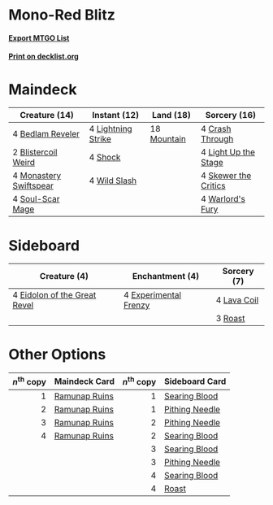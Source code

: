 # Mono-Red Blitz

#### [Export MTGO List](../collection/Mono-Red%20Blitz/Mono-Red%20Blitz.txt)
#### [Print on decklist.org](http://decklist.org/?deckmain=4%09Bedlam%20Reveler%0A2%09Blistercoil%20Weird%0A4%09Crash%20Through%0A4%09Light%20Up%20the%20Stage%0A4%09Lightning%20Strike%0A4%09Monastery%20Swiftspear%0A18%09Mountain%0A4%09Shock%0A4%09Skewer%20the%20Critics%0A4%09Soul-Scar%20Mage%0A4%09Warlord's%20Fury%0A4%09Wild%20Slash&deckside=4%09Eidolon%20of%20the%20Great%20Revel%0A4%09Experimental%20Frenzy%0A4%09Lava%20Coil%0A3%09Roast)
# Maindeck

|                                          Creature (14)                                          |                                        Instant (12)                                         |                                      Land (18)                                       |                                         Sorcery (16)                                          |
|-------------------------------------------------------------------------------------------------|---------------------------------------------------------------------------------------------|--------------------------------------------------------------------------------------|-----------------------------------------------------------------------------------------------|
|4 [Bedlam Reveler](http://gatherer.wizards.com/Pages/Card/Details.aspx?multiverseid=414415)      |4 [Lightning Strike](http://gatherer.wizards.com/Pages/Card/Details.aspx?multiverseid=383299)|18 [Mountain](http://gatherer.wizards.com/Pages/Card/Details.aspx?multiverseid=439859)|4 [Crash Through](http://gatherer.wizards.com/Pages/Card/Details.aspx?multiverseid=430777)     |
|2 [Blistercoil Weird](http://gatherer.wizards.com/Pages/Card/Details.aspx?multiverseid=289222)   |4 [Shock](http://gatherer.wizards.com/Pages/Card/Details.aspx?multiverseid=129732)           |                                                                                      |4 [Light Up the Stage](http://gatherer.wizards.com/Pages/Card/Details.aspx?multiverseid=457251)|
|4 [Monastery Swiftspear](http://gatherer.wizards.com/Pages/Card/Details.aspx?multiverseid=438706)|4 [Wild Slash](http://gatherer.wizards.com/Pages/Card/Details.aspx?multiverseid=391959)      |                                                                                      |4 [Skewer the Critics](http://gatherer.wizards.com/Pages/Card/Details.aspx?multiverseid=457259)|
|4 [Soul-Scar Mage](http://gatherer.wizards.com/Pages/Card/Details.aspx?multiverseid=426850)      |                                                                                             |                                                                                      |4 [Warlord's Fury](http://gatherer.wizards.com/Pages/Card/Details.aspx?multiverseid=443039)    |


# Sideboard

|                                             Creature (4)                                              |                                        Enchantment (4)                                         |                                     Sorcery (7)                                      |
|-------------------------------------------------------------------------------------------------------|------------------------------------------------------------------------------------------------|--------------------------------------------------------------------------------------|
|4 [Eidolon of the Great Revel](http://gatherer.wizards.com/Pages/Card/Details.aspx?multiverseid=442117)|4 [Experimental Frenzy](http://gatherer.wizards.com/Pages/Card/Details.aspx?multiverseid=452849)|4 [Lava Coil](http://gatherer.wizards.com/Pages/Card/Details.aspx?multiverseid=452858)|
|                                                                                                       |                                                                                                |3 [Roast](http://gatherer.wizards.com/Pages/Card/Details.aspx?multiverseid=394667)    |


# Other Options

|*n*<sup>th</sup> copy|                                     Maindeck Card                                      |*n*<sup>th</sup> copy|                                     Sideboard Card                                      |
|--------------------:|----------------------------------------------------------------------------------------|--------------------:|-----------------------------------------------------------------------------------------|
|                    1|[Ramunap Ruins](http://gatherer.wizards.com/Pages/Card/Details.aspx?multiverseid=430870)|                    1|[Searing Blood](http://gatherer.wizards.com/Pages/Card/Details.aspx?multiverseid=378483) |
|                    2|[Ramunap Ruins](http://gatherer.wizards.com/Pages/Card/Details.aspx?multiverseid=430870)|                    1|[Pithing Needle](http://gatherer.wizards.com/Pages/Card/Details.aspx?multiverseid=129526)|
|                    3|[Ramunap Ruins](http://gatherer.wizards.com/Pages/Card/Details.aspx?multiverseid=430870)|                    2|[Pithing Needle](http://gatherer.wizards.com/Pages/Card/Details.aspx?multiverseid=129526)|
|                    4|[Ramunap Ruins](http://gatherer.wizards.com/Pages/Card/Details.aspx?multiverseid=430870)|                    2|[Searing Blood](http://gatherer.wizards.com/Pages/Card/Details.aspx?multiverseid=378483) |
|                     |                                                                                        |                    3|[Searing Blood](http://gatherer.wizards.com/Pages/Card/Details.aspx?multiverseid=378483) |
|                     |                                                                                        |                    3|[Pithing Needle](http://gatherer.wizards.com/Pages/Card/Details.aspx?multiverseid=129526)|
|                     |                                                                                        |                    4|[Searing Blood](http://gatherer.wizards.com/Pages/Card/Details.aspx?multiverseid=378483) |
|                     |                                                                                        |                    4|[Roast](http://gatherer.wizards.com/Pages/Card/Details.aspx?multiverseid=394667)         |

